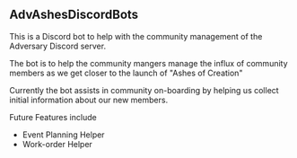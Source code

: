 ## AdvAshesDiscordBots

This is a Discord bot to help with the community management of the Adversary Discord server.
 
The bot is to help the community mangers manage the influx of community members as we get closer to the launch of "Ashes of Creation"
 
Currently the bot assists in community on-boarding by helping us collect initial information about our new members.

Future Features include
- Event Planning Helper
- Work-order Helper

 